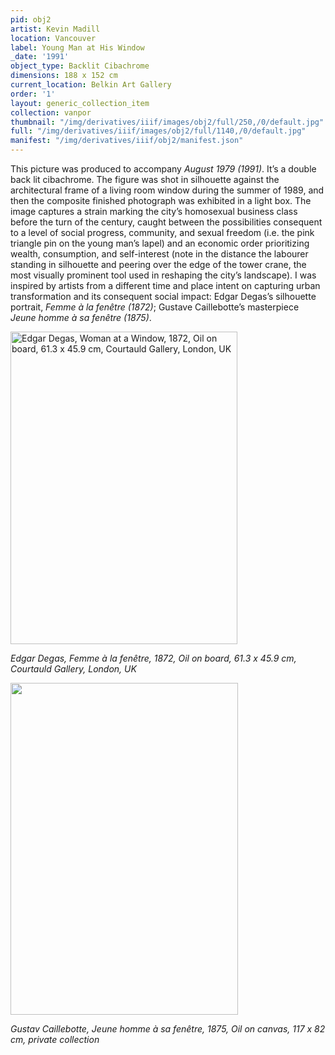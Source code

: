 ```yaml
---
pid: obj2
artist: Kevin Madill
location: Vancouver
label: Young Man at His Window
_date: '1991'
object_type: Backlit Cibachrome
dimensions: 188 x 152 cm
current_location: Belkin Art Gallery
order: '1'
layout: generic_collection_item
collection: vanpor
thumbnail: "/img/derivatives/iiif/images/obj2/full/250,/0/default.jpg"
full: "/img/derivatives/iiif/images/obj2/full/1140,/0/default.jpg"
manifest: "/img/derivatives/iiif/obj2/manifest.json"
---
```


This picture was produced to accompany *August 1979 (1991)*. It’s a double back lit cibachrome. The figure was shot in silhouette against the architectural frame of a living room window during the summer of 1989, and then the composite finished photograph was exhibited in a light box. The image captures a strain marking the city’s homosexual business class before the turn of the century, caught between the possibilities consequent to a level of social progress, community, and sexual freedom (i.e. the pink triangle pin on the young man’s lapel) and an economic order prioritizing wealth, consumption, and self-interest (note in the distance the labourer standing in silhouette and peering over the edge of the tower crane, the most visually prominent tool used in reshaping the city’s landscape). I was inspired by artists from a different time and place intent on capturing urban transformation and its consequent social impact: Edgar Degas’s silhouette portrait, *Femme à la fenêtre (1872)*; Gustave Caillebotte’s masterpiece *Jeune homme à sa fenêtre (1875)*.

<img src="https://kevmadill.github.io/portraiture-vancouver/img/SupportImages/DegasWindow.png" alt="Edgar Degas, Woman at a Window, 1872, Oil on board, 61.3 x 45.9 cm, Courtauld Gallery, London, UK" width="363" height="500"> 

*Edgar Degas, Femme à la fenêtre, 1872, Oil on board, 61.3 x 45.9 cm, Courtauld Gallery, London, UK*


<img src="https://kevmadill.github.io/portraiture-vancouver/img/SupportImages/Caillebotte.png" width="363.636" height="531.363"> 

*Gustav Caillebotte, Jeune homme à sa fenêtre, 1875, Oil on canvas, 117 x 82 cm, private collection*
